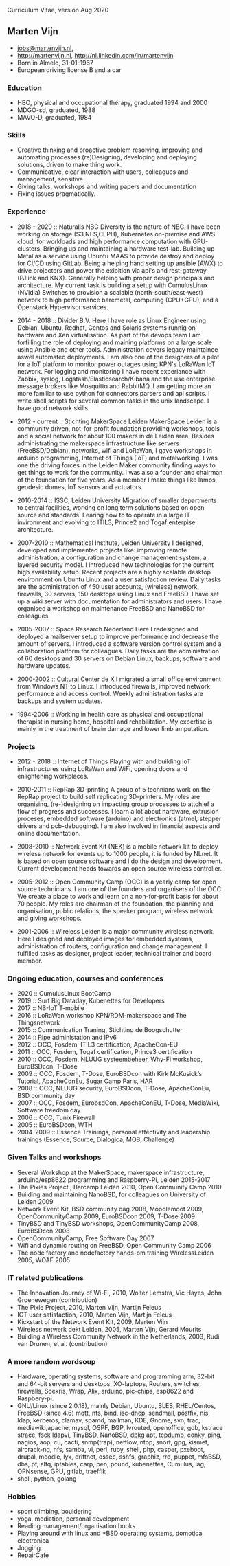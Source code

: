 Curriculum Vitae, version Aug 2020 

## Marten Vijn

* jobs@martenvijn.nl,
* http://martenvijn.nl, http://nl.linkedin.com/in/martenvijn
* Born in Almelo, 31-01-1967
* European driving license B and a car

### Education 

* HBO, physical and occupational therapy, graduated 1994 and 2000
* MDGO-sd, graduated, 1988
* MAVO-D, graduated, 1984

### Skills 

* Creative thinking and proactive problem resolving, improving and automating processes
(re)Designing, developing and deploying solutions, driven to make thing work.
* Communicative, clear interaction with users, colleagues and management, sensitive
* Giving talks, workshops and writing papers and documentation
* Fixing issues pragmatically.

### Experience
* 2018 - 2020  :: Naturalis NBC
Diversity is the nature of NBC. I have been working on storage (S3,NFS,CEPH), Kubernetes on-premise and AWS cloud, for workloads and high performance computation with GPU-clusters. Bringing up and maintaining a hardware test-lab. Building up Metal as a service using Ubuntu MAAS to provide destroy and deploy for CI/CD using GitLab. Being a helping hand setting up ansible (AWX) to drive projectors and power the exibition via api's and rest-gateway (PJlink and KNX). Generally helping with proper design principals and architecture. My current task is building a setup with CumulusLinux (NVidia) Switches to provision a scalable (north-south/east-west) network to high performance baremetal, computing (CPU+GPU), and a Openstack Hypervisor services.  
    
* 2014 - 2018 :: Divider B.V.
Here I have role as Linux Engineer using Debian, Ubuntu, Redhat, Centos and Solaris systems runnig on hardware and Xen virtualisation. As part of the devops team I am forfilling the role of deploying and maining platforms on a large scale using Ansible and other tools. Administration covers legacy maintaince aswel automated deployments. I am also one of the designers of a pilot for a IoT platform to monitor power outages using KPN's LoRaWan IoT network. For logging and monitoring I have recent experiance with Zabbix, syslog, Logstash/Elasticsearch/Kibana and the use enterprise message brokers like Mosquitto and RabbitMQ. I am getting more an more familiar to use python for connectors,parsers and api scripts. I write shell scripts for several common tasks in the unix landscape. I have good network skills.  

* 2012 - current :: Stichting MakerSpace Leiden
MakerSpace Leiden is a community driven, not-for-profit foundation providing workshops, tools and a social network for about 100 makers in de Leiden area. Besides administrating the makerspace infrastructure like servers (FreeBSD/Debian), networks, wifi and LoRaWan, I gave workshops in arduino programming, Internet of Things (IoT) and metalworking. I was one the driving forces in the Leiden Maker community finding ways to get things to work for the community. I was also a founder and chairman of the foundation for five years. As a member I make things like lamps, geodesic domes, IoT sensors and actuators.
 
* 2010-2014 :: ISSC, Leiden University
Migration of smaller departments to central facilities, working on long term solutions based on open source and standards. Learing how to to operate in a large IT invironment and evolving to ITIL3, Prince2 and Togaf enterpise architecture.

* 2007-2010 :: Mathematical Institute, Leiden University
I designed, developed and implemented projects like: improving remote administration, a configuration and change management system, a layered security model. I introduced new technologies for the current high availability setup. Recent projects are a highly scalable desktop environment on Ubuntu Linux and a user satisfaction review. Daily tasks are the administration of 450 user accounts, (wireless) network, firewalls, 30 servers, 150 desktops using Linux and FreeBSD. I have set up a wiki server with documentation for administrators and users. I have organised a workshop on maintenance FreeBSD and NanoBSD for colleagues. 

* 2005-2007 :: Space Research Nederland 
Here I redesigned and deployed a mailserver setup to improve performance and decrease the amount of servers. I introduced a
software version control system and a collaboration platform for colleagues. Daily tasks are the administration of 60 desktops
and 30 servers on Debian Linux, backups, software and hardware updates.

* 2000-2002 :: Cultural Center de X
I migrated a small office environment from Windows NT to Linux. I introduced firewalls, improved network performance and
access control. Weekly administration tasks are backups and system updates.

* 1994-2006 :: Working in health care
as physical and occupational therapist in nursing home, hospital and rehabilitation.
My expertise is mainly in the treatment of brain damage and lower limb amputation.

### Projects
* 2012 - 2018 :: Internet of Things
Playing with and building IoT infrastructures using LoRaWan and WiFi, opening doors and enlightening workplaces. 

* 2010-2011 :: RepRap 3D-printing
A group of 5 technians work on the RepRap project to build self replicating 3D-printers.
My roles are organising, (re-)designing on impacting group processes to attchief a flow of progress and successes. I learn a lot
about hardware, extrusion proceses, embedded software (arduino) and electronics (atmel, stepper drivers and pcb-debugging).
I am also involved in financial aspects and online documentation.

* 2008-2010 :: Network Event Kit (NEK)
is a mobile network kit to deploy wireless network for events up to 1000 people, it
is funded by NLnet. It is based on open source software and I do the design and development. Current development heads
towards an open source wireless controller.

* 2005-2012 :: Open Community Camp (OCC)
is a yearly camp for open source technicians. I am one of the founders and
organisers of the OCC. We create a place to work and learn on a non-for-profit basis for about 70 people. My roles are chairman of the foundation, the planning and organisation, public relations, the speaker program, wireless network and giving workshops.

* 2001-2006 :: Wireless Leiden
is a major community wireless network. Here I designed and deployed images for embedded
systems, administration of routers, configuration and change management.  I fulfilled tasks as designer, project leader,
technical trainer and board member.

### Ongoing education, courses and conferences
* 2020 :: CumulusLinux BootCamp
* 2019 :: Surf Big Dataday, Kubenettes for Developers 
* 2017 :: NB-IoT T-mobile
* 2016 :: LoRaWan workshop KPN/RDM-makerspace and The Thingsnetwork
* 2015 :: Communication Traning, Stichting de Boogschutter
* 2014 :: Ripe administation and IPv6
* 2012 :: OCC, Fosdem, ITIL3 certification, ApacheCon-EU
* 2011 :: OCC, Fosdem, Togaf certification, Prince3 certification
* 2010 :: OCC, Fosdem, NLUUG systeembeheer, Why-Fi workshop, EuroBSDcon, T-Dose
* 2009 :: OCC, Fosdem, T-Dose, EuroBSDcon with Kirk McKusick’s Tutorial, ApacheConEu, Sugar Camp Paris, HAR
* 2008 :: OCC, NLUUG security, EuroBSDcon, T-Dose, ApacheConEu, BSD community day
* 2007 :: OCC, Fosdem, EurobsdCon, ApacheConEU, T-Dose, MediaWiki, Software freedom day
* 2006 :: OCC, Tunix Firewall
* 2005 :: EuroBSDcon, WTH
* 2004-2009 :: Essence Trainings, personal effectivity and leadership trainings (Essence, Source, Dialogica, MOB, Challenge)

### Given Talks and workshops
* Several Workshop at the MakerSpace, makerspace infrastructure, arduino/esp8622 programming and Raspberry-Pi, Leiden 2015-2017 
* The Pixies Project , Barcamp Leiden 2010, Open Community Camp 2010
* Building and maintaining NanoBSD, for colleagues on University of Leiden 2009
* Network Event Kit, BSD community dag 2008, Moodlemoot 2009, OpenCommunityCamp 2009, EuroBSDcon 2009, T-Dose 2009
* TinyBSD and TinyBSD workshops, OpenCommunityCamp 2008, EuroBSDcon 2008
* OpenCommunityCamp, Free Software Day 2007
* Wifi and dynamic routing on FreeBSD, Open Community Camp 2006
* The node factory and nodefactory hands-om training WirelessLeiden 2005, WOAF 2005

### IT related publications
* The Innovation Journey of Wi-Fi, 2010, Wolter Lemstra, Vic Hayes, John Groenewegen (contribution)
* The Pixie Project, 2010, Marten Vijn, Martijn Feleus
* ICT user satisfaction, 2010, Marten Vijn, Martijn Feleus
* Kickstart of the Network Event Kit, 2009, Marten Vijn
* Wireless netwerk dekt Leiden, 2005, Marten Vijn, Gerard Mourits
* Building a Wireless Community	Network	in the Netherlands, 2003, Rudi van Drunen, et al. (contribution)

### A more random wordsoup
* Hardware, operating systems, software and programming arm, 32-bit and 64-bit servers and desktops, XO-laptops, Routers, switches, firewalls, Soekris, Wrap, Alix, arduino, pic-chips, esp8622 and Raspbery-pi.
* GNU/Linux (since 2.0.18), mainly Debian, Ubuntu, SLES, RHEL/Centos, FreeBSD (since 4.6)
mqtt, nfs, bind, isc-dhcp, sendmail, postfix, nis, ldap, kerberos, clamav, spamd, mailman, KDE, Gnome, svn, trac, mediawiki,apache, mysql, OSPF, BGP, lvrouted, openoffice, gdb, kstrace strace, fsck ldapvi, TinyBSD, NanoBSD, dpkg apt, tcpdump, conky,
ping, nagios, aop, cu, cacti, snmp(trap), netflow, ntop, snort, gpg, kismet, aircrack-ng, nfs, samba, vi, perl, ruby, shell, php,
casper, pxeboot, drupal, moodle, lyx, driftnet, ossec, sshfs, graphiz, rrd, puppet, mfsBSD, dbs, pf, altq, iptables, carp, pen,
pound, kubenettes, Cumulus, lag, OPNsense, GPU, gitlab, traeffik
* shell, python, golang 

### Hobbies
* sport climbing, bouldering
* yoga, mediation, personal development 
* Reading management/organisation books   
* Playing around with linux and *BSD operating systems, domotica, electronica
* Jogging
* RepairCafe
